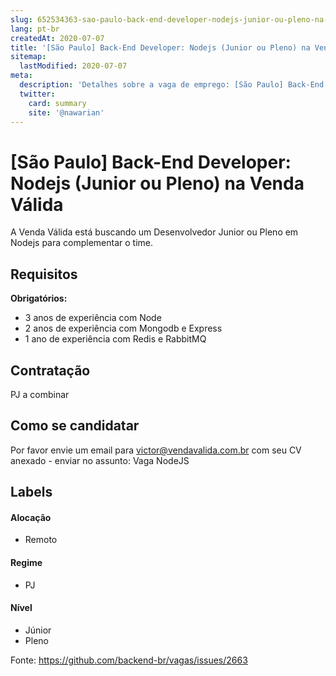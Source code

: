```yaml
---
slug: 652534363-sao-paulo-back-end-developer-nodejs-junior-ou-pleno-na-venda-valida
lang: pt-br
createdAt: 2020-07-07
title: '[São Paulo] Back-End Developer: Nodejs (Junior ou Pleno) na Venda Válida - Vaga de Emprego'
sitemap:
  lastModified: 2020-07-07
meta:
  description: 'Detalhes sobre a vaga de emprego: [São Paulo] Back-End Developer: Nodejs (Junior ou Pleno) na Venda Válida'
  twitter:
    card: summary
    site: '@nawarian'
---
```


# [São Paulo] Back-End Developer: Nodejs (Junior ou Pleno) na Venda Válida

A Venda Válida está buscando um Desenvolvedor Junior ou Pleno em Nodejs para complementar o time.

## Requisitos

**Obrigatórios:**
- 3 anos de experiência com Node
- 2 anos de experiência com Mongodb e Express
- 1 ano de experiência com Redis e RabbitMQ


## Contratação

PJ a combinar

## Como se candidatar

Por favor envie um email para victor@vendavalida.com.br com seu CV anexado - enviar no assunto: Vaga NodeJS


## Labels
<!-- retire os labels que não fazem sentido à vaga -->

#### Alocação
- Remoto

#### Regime
- PJ

#### Nível
- Júnior
- Pleno




Fonte: https://github.com/backend-br/vagas/issues/2663